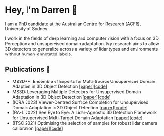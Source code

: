 # Hey, I'm Darren :wave:

I am a PhD candidate at the Australian Centre for Research (ACFR), University of Sydney. 

I work in the fields of deep learning and computer vision with a focus on 3D Perception and unsupervised domain adaptation. My research aims to allow 3D detectors to generalize across a variety of lidar types and environments without human-annotated labels.

## Publications :book:
- MS3D++: Ensemble of Experts for Multi-Source Unsupervised Domain Adaption in 3D Object Detection [[paper](https://arxiv.org/abs/2308.05988)][[code](https://github.com/darrenjkt/MS3D)]
- MS3D: Leveraging Multiple Detectors for Unsupervised Domain Adaptation in 3D Object Detection [[paper](https://arxiv.org/abs/2304.02431)][[code](https://github.com/darrenjkt/MS3D)]
- (ICRA 2023) Viewer-Centred Surface Completion for Unsupervised Domain Adaptation in 3D Object Detection [[paper](https://arxiv.org/abs/2209.06407)][[code](https://github.com/darrenjkt/SEE-VCN)]
- (RA-L 2022) See Eye to Eye: A Lidar-Agnostic 3D Detection Framework for Unsupervised Multi-Target Domain Adaptation [[paper](https://arxiv.org/abs/2111.09450)][[code](https://github.com/darrenjkt/SEE-MTDA)]
- (ITSC 2021) Optimising the selection of samples for robust lidar camera calibration [[paper](https://arxiv.org/abs/2103.12287)][[code](https://github.com/acfr/cam_lidar_calibration)]

<!--
**darrenjkt/darrenjkt** is a ✨ _special_ ✨ repository because its `README.md` (this file) appears on your GitHub profile.

Here are some ideas to get you started:

- 🔭 I’m currently researching Unsupervised Domain Adaptation for 3D object detection
- 🌱 I’m currently learning ...
- 👯 I’m looking to collaborate on ...
- 🤔 I’m looking for help with ...
- 💬 Ask me about ...
- 📫 How to reach me: ...
- 😄 Pronouns: ...
- ⚡ Fun fact: ...
-->
